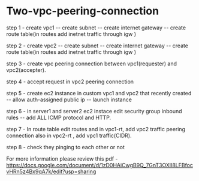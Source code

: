 

# Two-vpc-peering-connection


step 1 - create vpc1 -- create subnet -- create internet gateway -- create route table(in routes add inetnet traffic through igw )

step 2 - create vpc2 -- create subnet -- create internet gateway -- create route table(in routes add inetnet traffic through igw )

step 3 - create vpc peering connection between vpc1(requester) and vpc2(accepter).

step 4 - accept request in vpc2 peering connection 

step 5 - create ec2 instance in  custom vpc1 and vpc2 that recently created -- allow auth-assigned public ip -- launch instance

step 6 - in server1 and server2 ec2 instace edit security group inbound rules -- add  ALL ICMP protocol and HTTP.

step 7 - In route table edit routes and in vpc1-rt, add vpc2 traffic peering connection also in vpc2-rt , add vpc1 traffic(CIDR).

step 8 - check they pinging to each other or not


For more information please review this pdf - https://docs.google.com/document/d/1zD0HAiCwgB9Q_7GnT3OXlI8LFBfocvHRn5z4Bx9qA7k/edit?usp=sharing
